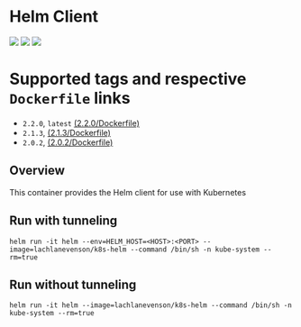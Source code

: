 # Helm Client

[![](https://images.microbadger.com/badges/image/lachlanevenson/k8s-helm.svg)](http://microbadger.com/images/lachlanevenson/k8s-helm "Get your own image badge on microbadger.com")
[![](https://images.microbadger.com/badges/version/lachlanevenson/k8s-helm.svg)](http://microbadger.com/images/lachlanevenson/k8s-helm "Get your own version badge on microbadger.com")
[![](https://images.microbadger.com/badges/commit/lachlanevenson/k8s-helm.svg)](http://microbadger.com/images/lachlanevenson/k8s-helm "Get your own commit badge on microbadger.com")

# Supported tags and respective `Dockerfile` links
* `2.2.0`, `latest`    [(2.2.0/Dockerfile)](https://github.com/lachie83/k8s-helm/blob/v2.2.0/Dockerfile)
* `2.1.3`,     [(2.1.3/Dockerfile)](https://github.com/lachie83/k8s-helm/blob/v2.1.3/Dockerfile)
* `2.0.2`,     [(2.0.2/Dockerfile)](https://github.com/lachie83/k8s-helm/blob/v2.0.2/Dockerfile)

## Overview
This container provides the Helm client for use with Kubernetes

## Run with tunneling
`helm run -it helm --env=HELM_HOST=<HOST>:<PORT> --image=lachlanevenson/k8s-helm --command /bin/sh -n kube-system --rm=true` 

## Run without tunneling
`helm run -it helm --image=lachlanevenson/k8s-helm --command /bin/sh -n kube-system --rm=true`


